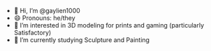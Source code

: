 - 👋 Hi, I’m @gaylien1000
- 😄 Pronouns: he/they
- 👀 I’m interested in 3D modeling for prints and gaming (particularly Satisfactory)
- 🌱 I’m currently studying Sculpture and Painting

<!---
gaylien1000/gaylien1000 is a ✨ special ✨ repository because its `README.md` (this file) appears on your GitHub profile.
You can click the Preview link to take a look at your changes.
--->
